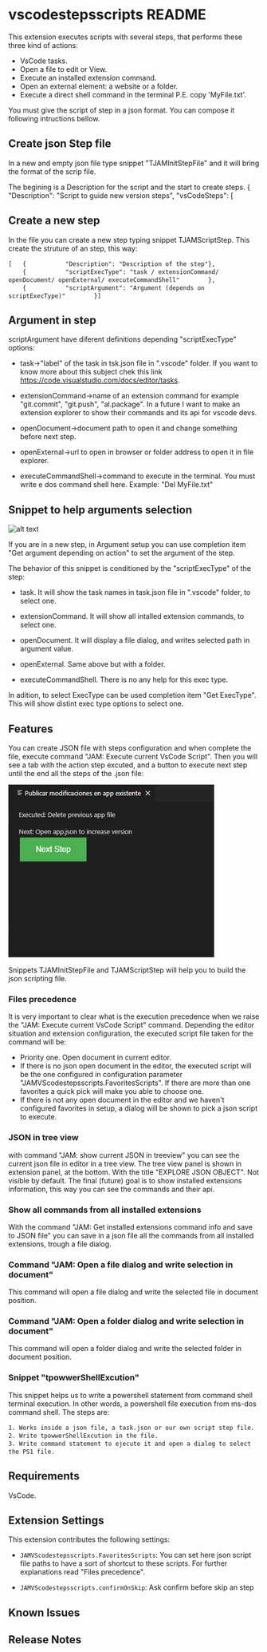 # vscodestepsscripts README

This extension executes scripts with several steps, that performs these three kind of actions:

- VsCode tasks.
- Open a file to edit or View.
- Execute an installed extension command.
- Open an external element: a website or a folder.
- Execute a direct shell command in the terminal P.E. copy 'MyFile.txt'.

You must give the script of step in a json format. You can compose it following intructions bellow.

## Create json Step file

In a new and empty json file type snippet "TJAMInitStepFile" and it will bring the format of the scrip file.

The begining is a Description for the script and the start to create steps.
{
    "Description": "Script to guide new version steps",
    "vsCodeSteps": [

## Create a new step

In the file you can create a new step typing snippet TJAMScriptStep. This create the struture of an step, this way:

    [   {           "Description": "Description of the step"},
        {           "scriptExecType": "task / extensionCommand/ openDocument/ openExternal/ executeCommandShell"        },
        {           "scriptArgument": "Argument (depends on scriptExecType)"        }]

## Argument in step

scriptArgument have diferent definitions depending "scriptExecType" options:

- task->"label" of the task in tsk.json file in ".vscode" folder. If you want to know more about this subject chek this link https://code.visualstudio.com/docs/editor/tasks.

- extensionCommand->name of an extension command for example "git.commit", "git.push", "al.package". In a future I want to make an extension explorer to show their commands and its api for vscode devs.  

- openDocument->document path to open it and change something before next step.

- openExternal->url to open in browser or folder address to open it in file explorer.

- executeCommandShell->command to execute in the terminal. You must write e dos command shell here. Example: "Del MyFile.txt"

## Snippet to help arguments selection

![alt text](https://github.com/JalmarazMartn/JALTranslationsMngt/blob/master/images/selectCommand.gif?raw=true)


If you are in a new step, in Argument setup you can use completion item "Get argument depending on action" to set the argument of the step.

The behavior of this snippet is conditioned by the "scriptExecType" of the step:

- task. It will show the task names in task.json file in ".vscode" folder, to select one.

- extensionCommand. It will show all intalled extension commands, to select one.

- openDocument. It will display a file dialog, and writes selected path in argument value.

- openExternal. Same above but with a folder.

- executeCommandShell. There is no any help for this exec type.

In adition, to select ExecType can be used completion item "Get ExecType". This will show distint exec type options to select one.
## Features

You can create JSON file with steps configuration and when complete the file, execute command "JAM: Execute current VsCode Script".
Then you will see a tab with the action step excuted, and a button to execute next step until the end all the steps of the .json file:

![alt text](https://github.com/JalmarazMartn/VsCodeStepScripts/blob/master/images/NextStep.png?raw=true)

Snippets TJAMInitStepFile and TJAMScriptStep will help you to build the json scripting file.

### Files precedence

It is very important to clear what is the execution precedence when we raise the "JAM: Execute current VsCode Script" command. Depending the editor situation and extension configuration, the executed script file taken for the command will be:

* Priority one. Open document in current editor.
* If there is no json open document in the editor, the executed script will be the one configured in configuration parameter "JAMVScodestepsscripts.FavoritesScripts". If there are more than one favorites a quick pick will make you able to choose one.
* If there is not any open document in the editor and we haven't configured favorites in setup, a dialog will be shown to pick a json script to execute.

### JSON in tree view

with command "JAM: show current JSON in treeview" you can see the current json file in editor in a tree view. The tree view panel is shown in extension panel, at the bottom. With the title "EXPLORE JSON OBJECT". Not visible by default. The final (future) goal is to show installed extensions information, this way you can see the commands and their api.

### Show all commands from all installed extensions

With the command "JAM: Get installed extensions command info and save to JSON file" you can save in a json file all the commands from all installed extensions, trough a file dialog.

### Command "JAM: Open a file dialog and write selection in document"

This command will open a file dialog and write the selected file in document position.

### Command "JAM: Open a folder dialog and write selection in document"

This command will open a folder dialog and write the selected folder in document position.

### Snippet "tpowwerShellExcution"

This snippet helps us to write a powershell statement from command shell terminal execution. In other words, a powershell file execution from ms-dos command shell. The steps are:

    1. Works inside a json file, a task.json or our own script step file.
    2. Write tpowwerShellExcution in the file.
    3. Write command statement to ejecute it and open a dialog to select the PS1 file.

## Requirements

VsCode.

## Extension Settings

This extension contributes the following settings:

* `JAMVScodestepsscripts.FavoritesScripts`: You can set here json script file paths to have a sort of shortcut to these scripts. For further explanations read "Files precedence".

* `JAMVScodestepsscripts.confirmOnSkip`: Ask confirm before skip an step

## Known Issues

## Release Notes

